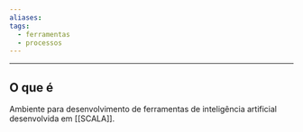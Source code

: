 ```yaml
---
aliases: 
tags:
  - ferramentas
  - processos
---
```

---
## O que é

Ambiente para desenvolvimento de ferramentas de inteligência artificial desenvolvida em [[SCALA]]. 